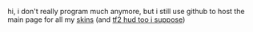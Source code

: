 hi, i don't really program much anymore, but i still use github to host the main page for all my [skins](https://github.com/TechnoSL/rc-osuskins/blob/master/skins.md) (and [tf2 hud too i suppose](https://github.com/TechnoSL/m0re_techno))

